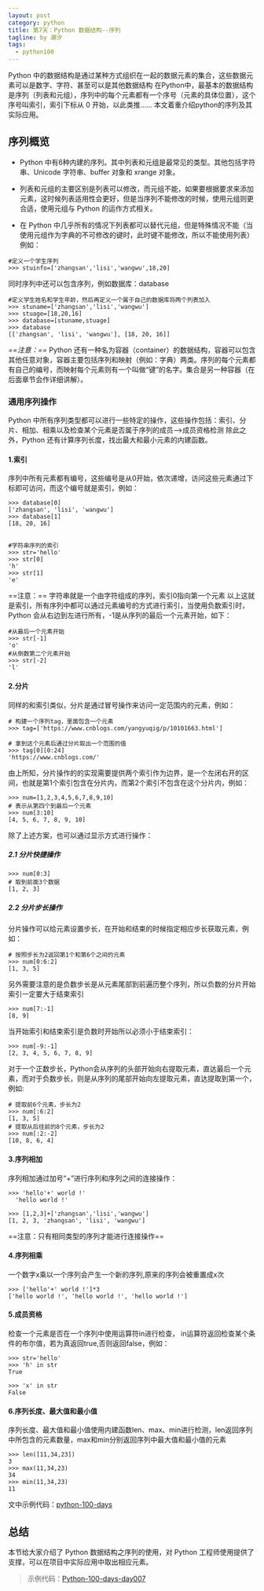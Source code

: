 ```yaml
---
layout: post
category: python
title: 第7天：Python 数据结构--序列
tagline: by 潮汐
tags: 
  - python100
---
```


 Python 中的数据结构是通过某种方式组织在一起的数据元素的集合，这些数据元素可以是数字、字符、甚至可以是其他数据结构
在Python中，最基本的数据结构是序列（列表和元组），序列中的每个元素都有一个序号（元素的具体位置），这个序号叫索引，索引下标从 0 开始，以此类推...... 本文着重介绍python的序列及其实际应用。

<!--more-->

## 序列概览

- Python 中有6种内建的序列。其中列表和元组是最常见的类型。其他包括字符串、Unicode 字符串、buffer 对象和 xrange 对象。                       
- 列表和元组的主要区别是列表可以修改，而元组不能，如果要根据要求来添加元素，这时候列表适用性会更好，但是当序列不能修改的时候，使用元组则更合适，使用元组与 Python 的运作方式相关。

- 在 Python 中几乎所有的情况下列表都可以替代元组，但是特殊情况不能（当使用元组作为字典的不可修改的键时，此时键不能修改，所以不能使用列表）
例如：

```
#定义一个学生序列
>>> stuinfo=['zhangsan','lisi','wangwu',18,20]
```
同时序列中还可以包含序列，例如数据库：database
```
#定义学生姓名和学生年龄，然后再定义一个属于自己的数据库将两个列表加入
>>> stuname=['zhangsan','lisi','wangwu']
>>> stuage=[18,20,16]
>>> database=[stuname,stuage]
>>> database
[['zhangsan', 'lisi', 'wangwu'], [18, 20, 16]]
```
*==注意：==* Python 还有一种名为容器（container）的数据结构，容器可以包含其他任意对象，容器主要包括序列和映射（例如：字典）两类。序列的每个元素都有自己的编号，而映射每个元素则有一个叫做“键”的名字。集合是另一种容器（在后面章节会作详细讲解）。

### 通用序列操作
Python 中所有序列类型都可以进行一些特定的操作，这些操作包括：索引、分片、相加、相乘以及检查某个元素是否属于序列的成员-->成员资格检测
除此之外，Python 还有计算序列长度，找出最大和最小元素的内建函数。
 
#### 1.索引
序列中所有元素都有编号，这些编号是从0开始，依次递增，访问这些元素通过下标即可访问，而这个编号就是索引，例如：

```
>>> database[0]
['zhangsan', 'lisi', 'wangwu']
>>> database[1]
[18, 20, 16]


#字符串序列的索引
>>> str='hello'
>>> str[0]
'h'
>>> str[1]
'e'
```
==注意：== 字符串就是一个由字符组成的序列，索引0指向第一个元素
以上这就是索引，所有序列中都可以通过元素编号的方式进行索引，当使用负数索引时，Python 会从右边到左进行所有，-1是从序列的最后一个元素开始，如下：

```
#从最后一个元素开始
>>> str[-1]
'o'
#从倒数第二个元素开始
>>> str[-2]
'l'
```

#### 2.分片

同样的和索引类似，分片是通过冒号操作来访问一定范围内的元素，例如：
```
# 构建一个序列tag，里面包含一个元素
>>> tag=['https://www.cnblogs.com/yangyuqig/p/10101663.html']

# 拿到这个元素后通过分片取出一个范围的值
>>> tag[0][0:24]
'https://www.cnblogs.com/'
```
由上所知，分片操作的的实现需要提供两个索引作为边界，是一个左闭右开的区间，也就是第1个索引包含在分片内，而第2个索引不包含在这个分片内，例如：

```
>>> num=[1,2,3,4,5,6,7,8,9,10]
# 表示从第四个到最后一个元素
>>> num[3:10]
[4, 5, 6, 7, 8, 9, 10]
```
除了上述方案，也可以通过显示方式进行操作：

##### 2.1 分片快捷操作
```
>>> num[0:3]
# 取到前面3个数据
[1, 2, 3]
```
##### 2.2 分片步长操作

分片操作可以给元素设置步长，在开始和结束的时候指定相应步长获取元素，例如：

```
# 按照步长为2返回第1个和第6个之间的元素
>>> num[0:6:2]
[1, 3, 5]
```

另外需要注意的是负数步长是从元素尾部到前遍历整个序列，所以负数的分片开始索引一定要大于结束索引
```
>>> num[7:-1]
[8, 9]
```
当开始索引和结束索引是负数时开始所以必须小于结束索引：

```
>>> num[-9:-1]
[2, 3, 4, 5, 6, 7, 8, 9]
```
对于一个正数步长，Python会从序列的头部开始向右提取元素，直达最后一个元素，而对于负数步长，则是从序列的尾部开始向左提取元素，直达提取到第一个，例如:

```
# 提取前6个元素，步长为2
>>> num[:6:2]
[1, 3, 5]
# 提取从后往前的8个元素，步长为2
>>> num[:2:-2]
[10, 8, 6, 4]
```

#### 3.序列相加

序列相加通过加号“+”进行序列和序列之间的连接操作：  

```
>>> 'hello'+' world !'
  'hello world !'

>>> [1,2,3]+['zhangsan','lisi','wangwu']
[1, 2, 3, 'zhangsan', 'lisi', 'wangwu']
```
==注意：只有相同类型的序列才能进行连接操作==

#### 4.序列相乘

 一个数字x乘以一个序列会产生一个新的序列,原来的序列会被重置成x次

```
>>> ['hello'+' world !']*3
['hello world !', 'hello world !', 'hello world !']
```
#### 5.成员资格

检查一个元素是否在一个序列中使用运算符in进行检查， in运算符返回检查某个条件的布尔值，若为真返回true,否则返回false，例如：

```
>>> str='hello'
>>> 'h' in str
True

>>> 'x' in str
False
```

#### 6.序列长度、最大值和最小值

序列长度、最大值和最小值使用内建函数len、max、min进行检测，len返回序列中所包含的元素数量，max和min分别返回序列中最大值和最小值的元素

```
>>> len([11,34,23])
3
>>> max(11,34,23)
34
>>> min(11,34,23)
11
```

文中示例代码：[python-100-days](https://github.com/JustDoPython/python-100-day)

## 总结

本节给大家介绍了 Python  数据结构之序列的使用，对 Python 工程师使用提供了支撑，可以在项目中实际应用中取出相应元素。


> 示例代码：[Python-100-days-day007](https://github.com/JustDoPython/python-100-day/tree/master/day-007)


